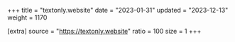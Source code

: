 +++
title = "textonly.website"
date = "2023-01-31"
updated = "2023-12-13"
weight = 1170

[extra]
source = "https://textonly.website"
ratio = 100
size = 1
+++
